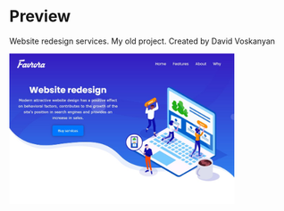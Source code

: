 # Preview

Website redesign services. My old project. Created by David Voskanyan

<img src="https://github.com/favrora/site/blob/main/src/img/preview.jpg" width="80%">
